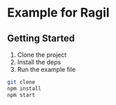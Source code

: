 
# Example for Ragil

## Getting Started

1. Clone the project
2. Install the deps
3. Run the example file

```Bash
git clone
npm install
npm start
```


